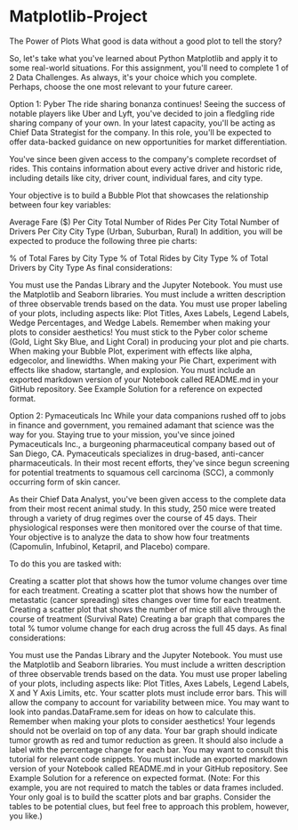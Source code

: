 # Matplotlib-Project
The Power of Plots
What good is data without a good plot to tell the story?

So, let's take what you've learned about Python Matplotlib and apply it to some real-world situations. For this assignment, you'll need to complete 1 of 2 Data Challenges. As always, it's your choice which you complete. Perhaps, choose the one most relevant to your future career.

Option 1: Pyber
The ride sharing bonanza continues! Seeing the success of notable players like Uber and Lyft, you've decided to join a fledgling ride sharing company of your own. In your latest capacity, you'll be acting as Chief Data Strategist for the company. In this role, you'll be expected to offer data-backed guidance on new opportunities for market differentiation.

You've since been given access to the company's complete recordset of rides. This contains information about every active driver and historic ride, including details like city, driver count, individual fares, and city type.

Your objective is to build a Bubble Plot that showcases the relationship between four key variables:

Average Fare ($) Per City
Total Number of Rides Per City
Total Number of Drivers Per City
City Type (Urban, Suburban, Rural)
In addition, you will be expected to produce the following three pie charts:

% of Total Fares by City Type
% of Total Rides by City Type
% of Total Drivers by City Type
As final considerations:

You must use the Pandas Library and the Jupyter Notebook.
You must use the Matplotlib and Seaborn libraries.
You must include a written description of three observable trends based on the data.
You must use proper labeling of your plots, including aspects like: Plot Titles, Axes Labels, Legend Labels, Wedge Percentages, and Wedge Labels.
Remember when making your plots to consider aesthetics!
You must stick to the Pyber color scheme (Gold, Light Sky Blue, and Light Coral) in producing your plot and pie charts.
When making your Bubble Plot, experiment with effects like alpha, edgecolor, and linewidths.
When making your Pie Chart, experiment with effects like shadow, startangle, and explosion.
You must include an exported markdown version of your Notebook called README.md in your GitHub repository.
See Example Solution for a reference on expected format.

Option 2: Pymaceuticals Inc
While your data companions rushed off to jobs in finance and government, you remained adamant that science was the way for you. Staying true to your mission, you've since joined Pymaceuticals Inc., a burgeoning pharmaceutical company based out of San Diego, CA. Pymaceuticals specializes in drug-based, anti-cancer pharmaceuticals. In their most recent efforts, they've since begun screening for potential treatments to squamous cell carcinoma (SCC), a commonly occurring form of skin cancer.

As their Chief Data Analyst, you've been given access to the complete data from their most recent animal study. In this study, 250 mice were treated through a variety of drug regimes over the course of 45 days. Their physiological responses were then monitored over the course of that time. Your objective is to analyze the data to show how four treatments (Capomulin, Infubinol, Ketapril, and Placebo) compare.

To do this you are tasked with:

Creating a scatter plot that shows how the tumor volume changes over time for each treatment.
Creating a scatter plot that shows how the number of metastatic (cancer spreading) sites changes over time for each treatment.
Creating a scatter plot that shows the number of mice still alive through the course of treatment (Survival Rate)
Creating a bar graph that compares the total % tumor volume change for each drug across the full 45 days.
As final considerations:

You must use the Pandas Library and the Jupyter Notebook.
You must use the Matplotlib and Seaborn libraries.
You must include a written description of three observable trends based on the data.
You must use proper labeling of your plots, including aspects like: Plot Titles, Axes Labels, Legend Labels, X and Y Axis Limits, etc.
Your scatter plots must include error bars. This will allow the company to account for variability between mice. You may want to look into pandas.DataFrame.sem for ideas on how to calculate this.
Remember when making your plots to consider aesthetics!
Your legends should not be overlaid on top of any data.
Your bar graph should indicate tumor growth as red and tumor reduction as green. It should also include a label with the percentage change for each bar. You may want to consult this tutorial for relevant code snippets.
You must include an exported markdown version of your Notebook called README.md in your GitHub repository.
See Example Solution for a reference on expected format. (Note: For this example, you are not required to match the tables or data frames included. Your only goal is to build the scatter plots and bar graphs. Consider the tables to be potential clues, but feel free to approach this problem, however, you like.)
